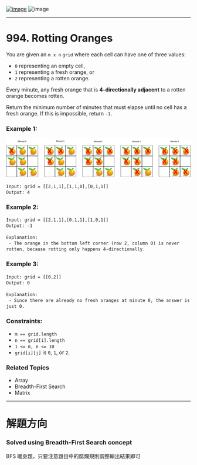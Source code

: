 [![image](https://img.shields.io/badge/Leetcode-Link-blue?logo=leetcode)](https://leetcode.com/problems/rotting-oranges/)
![image](https://img.shields.io/badge/Difficulty-Medium-yellow)

---

# 994. Rotting Oranges

You are given an `m x n` `grid` where each cell can have one of three values:

- `0` representing an empty cell,
- `1` representing a fresh orange, or
- `2` representing a rotten orange.

Every minute, any fresh orange that is **4-directionally adjacent** to a rotten orange becomes rotten.

Return the minimum number of minutes that must elapse until no cell has a fresh orange. If this is impossible, return `-1`.

### Example 1:

![image](./image/oranges.png)

```
Input: grid = [[2,1,1],[1,1,0],[0,1,1]]
Output: 4
```

### Example 2:

```
Input: grid = [[2,1,1],[0,1,1],[1,0,1]]
Output: -1

Explanation:
 - The orange in the bottom left corner (row 2, column 0) is never rotten, because rotting only happens 4-directionally.
```

### Example 3:

```
Input: grid = [[0,2]]
Output: 0

Explanation:
 - Since there are already no fresh oranges at minute 0, the answer is just 0.
```

### Constraints:

- `m == grid.length`
- `n == grid[i].length`
- `1 <= m, n <= 10`
- `grid[i][j]` is `0`, `1`, or `2`.

### Related Topics

- Array
- Breadth-First Search
- Matrix
  
---

# 解題方向

### Solved using Breadth-First Search concept

BFS 暖身題，只要注意題目中的腐爛規則調整輸出結果即可